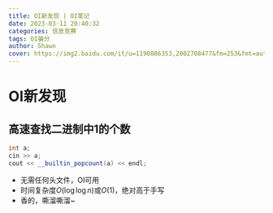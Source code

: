 ```yaml
---
title: OI新发现 | OI笔记
date: 2023-03-11 20:40:32
categories: 信息竞赛
tags: OI骗分
author: Shawn
cover: https://img2.baidu.com/it/u=1190886353,2002708477&fm=253&fmt=auto&app=138&f=JPEG?w=889&h=500
---
```


# OI新发现

## 高速查找二进制中1的个数
```c++
int a;
cin >> a;
cout << __builtin_popcount(a) << endl;
```
+ 无需任何头文件，OI可用
+ 时间复杂度$O(\log{\log{n}})$或$O(1)$，绝对高于手写
+ 香的，嘶溜嘶溜~
